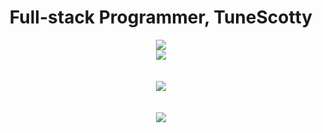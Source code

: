 <h1 align="center" font-size: xx-large;">
    Full-stack Programmer, TuneScotty
  </h1>
<div align="center">
<img src="https://github-readme-stats.vercel.app/api/top-langs/?username=TuneScotty&theme=dark&show_icons=true&hide_border=true&layout=compact">
</br>
  <a href="https://skillicons.dev">
    <img src="https://skillicons.dev/icons?i=bootstrap,wordpress,robloxstudio,vscode,atom">
    </br></br></br>
    <img src="https://skillicons.dev/icons?i=js,html,css,lua,mysql,php,py,perl,cs&perline=3"/>
    </br></br></br>
 </a>
    <a href="https://github.com/TuneScotty/github-profile-views-counter">
    <img src="https://komarev.com/ghpvc/?username=TuneScotty&abbreviated=true&style=plastic&color=blueviolet">
    </a>
</div>
